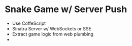# Snake Game w/ Server Push

- Use CoffeScript
- Sinatra Server w/ WebSockets or SSE
- Extract game logic from web plumbing
- 